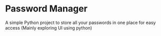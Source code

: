 # Password Manager
A simple Python project to store all your passwords in one place for easy access
(Mainly exploring UI using python)
